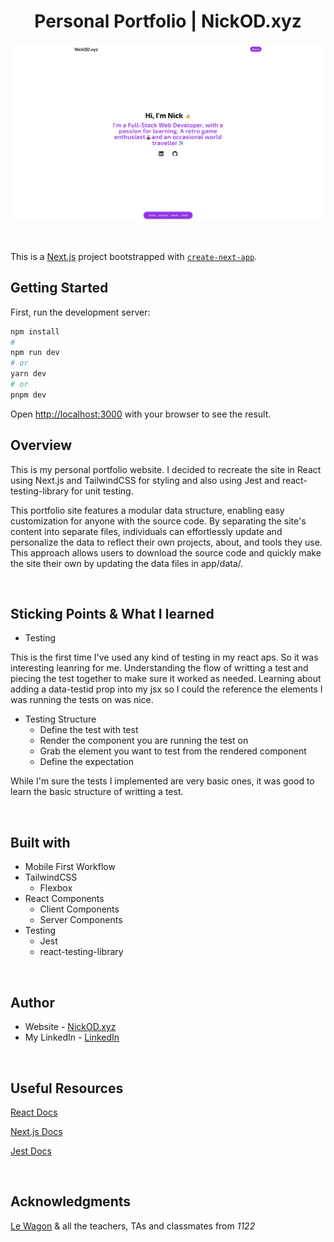 <h1 align="center">Personal Portfolio | NickOD.xyz</h1>

![Screenshot of site](./public/NickODxyzPortfolio.jpg)

<br>

This is a [Next.js](https://nextjs.org/) project bootstrapped with [`create-next-app`](https://github.com/vercel/next.js/tree/canary/packages/create-next-app).

## Getting Started

First, run the development server:

```bash
npm install
#
npm run dev
# or
yarn dev
# or
pnpm dev
```

Open [http://localhost:3000](http://localhost:3000) with your browser to see the result.

## Overview

This is my personal portfolio website. I decided to recreate the site in React using Next.js and TailwindCSS for styling and also using Jest and react-testing-library for unit testing.

This portfolio site features a modular data structure, enabling easy customization for anyone with the source code. By separating the site's content into separate files, individuals can effortlessly update and personalize the data to reflect their own projects, about, and tools they use. This approach allows users to download the source code and quickly make the site their own by updating the data files in app/data/.

<br>

## Sticking Points & What I learned

- Testing

This is the first time I've used any kind of testing in my react aps. So it was interesting leanring for me. Understanding the flow of writting a test and piecing the test together to make sure it worked as needed. Learning about adding a data-testid prop into my jsx so I could the reference the elements I was running the tests on was nice.

- Testing Structure
  - Define the test with test
  - Render the component you are running the test on
  - Grab the element you want to test from the rendered component
  - Define the expectation

While I'm sure the tests I implemented are very basic ones, it was good to learn the basic structure of writting a test.

<br>

## Built with

- Mobile First Workflow
- TailwindCSS
  - Flexbox
- React Components
  - Client Components
  - Server Components
- Testing
  - Jest
  - react-testing-library

<br>

## Author

- Website - [NickOD.xyz](http://www.NickOD.xyz)
- My LinkedIn - [LinkedIn](https://www.linkedin.com/in/nick-odonoghue/)

<br>

## Useful Resources

[React Docs](https://react.dev/learn)

[Next.js Docs](https://nextjs.org/docs)

[Jest Docs](https://jestjs.io/docs/getting-started)

<br>

## Acknowledgments

[Le Wagon](https://www.lewagon.com/) & all the teachers, TAs and classmates from <em>1122</em>
